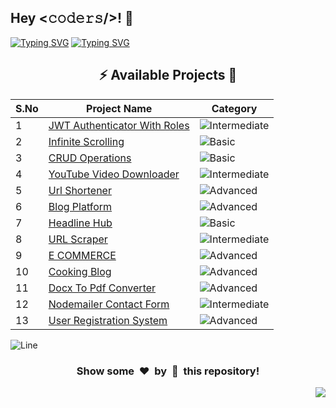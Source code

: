 <h2>Hey <𝚌𝚘𝚍𝚎𝚛𝚜/>! 👋</h2>

[![Typing SVG](https://readme-typing-svg.herokuapp.com?font=Fira+Code&size=60&pause=1000&center=true&vCenter=true&multiline=true&width=1000&height=100&lines=NODE+JS+PROJECTS)](https://git.io/typing-svg)
[![Typing SVG](https://readme-typing-svg.demolab.com?font=Comfortaa&size=65&pause=400&color=18b8d0&center=true&vCenter=true&width=2000&height=200&lines=BASIC+LEVEL+PROJECTS;INTERMEDIATE+LEVEL+PROJECTS;ADVANCED+LEVEL+PROJECTS)](https://git.io/typing-svg)


<div align="center">

## :zap: Available Projects 🎉
<!-- Rules to Add project are as follows:

1. Attach the project name as shown below or you can refer from the README file of Vanilla-JS.
[To Do List](./Basic/To-Do-List)

2. If alignment is distorted, i will manage it. You have just added you project here according to serial number. 

3. Add the category of the project using the provided links below here, according to your project.

![Basic](https://img.shields.io/badge/Basic-00FF00?style=for-the-badge) 
![Intermediate](https://img.shields.io/badge/Intermediate-FFD700?style=for-the-badge) 
![Advanced](https://img.shields.io/badge/Advanced-FF0000?style=for-the-badge) 

-->


| S.No  | Project Name | Category |
|-------|--------------|----------|
|   1   | [JWT Authenticator With Roles](./Intermediate/JWT-Authenticator-With-Roles) | ![Intermediate](https://img.shields.io/badge/Intermediate-FFD700?style=for-the-badge) |
|   2   | [Infinite Scrolling](./Basic/Infinite-Scrolling) | ![Basic](https://img.shields.io/badge/Basic-00FF00?style=for-the-badge) |
|   3   | [CRUD Operations](./Basic/Crud-Operations) | ![Basic](https://img.shields.io/badge/Basic-00FF00?style=for-the-badge) |
|   4   | [YouTube Video Downloader](./Intermediate/YouTube-Video-Downloader) | ![Intermediate](https://img.shields.io/badge/Intermediate-FFD700?style=for-the-badge) |
|   5   | [Url Shortener](./Advanced/Url-Shortener) | ![Advanced](https://img.shields.io/badge/Advanced-FF0000?style=for-the-badge) |
|   6   | [Blog Platform](./Advanced/Blog-Platform) | ![Advanced](https://img.shields.io/badge/Advanced-FF0000?style=for-the-badge) |
|   7   | [Headline Hub](./Basic/Headline-Hub) | ![Basic](https://img.shields.io/badge/Basic-00FF00?style=for-the-badge) |
|   8   | [URL Scraper](./Intermediate/Url-Scraper) | ![Intermediate](https://img.shields.io/badge/Intermediate-FFD700?style=for-the-badge) |
|   9   | [E COMMERCE](./Advanced/E-Commerce) | ![Advanced](https://img.shields.io/badge/Advanced-FF0000?style=for-the-badge) |
|   10   | [Cooking Blog](./Advanced/Cooking-Blog) | ![Advanced](https://img.shields.io/badge/Advanced-FF0000?style=for-the-badge) |
|   11  | [Docx To Pdf Converter](./Advanced/Docx-To-Pdf-Converter) | ![Advanced](https://img.shields.io/badge/Advanced-FF0000?style=for-the-badge) |
|  12   |[Nodemailer Contact Form ](./Intermediate/Gmail-Nodemailer/app.js) | ![Intermediate](https://img.shields.io/badge/Intermediate-FFD700?style=for-the-badge)|
|   13   | [User Registration System](./Advanced/User-Registration-System) | ![Advanced](https://img.shields.io/badge/Advanced-FF0000?style=for-the-badge) |
</div>


![Line](https://github.com/Avdhesh-Varshney/WebMasterLog/assets/114330097/4b78510f-a941-45f8-a9d5-80ed0705e847)

<div align="center">
	<h3>Show some &nbsp;❤️&nbsp; by &nbsp;🌟&nbsp; this repository!</h3>
</div>
<a href="#top"><img src="https://img.shields.io/badge/-Back%20to%20Top-red?style=for-the-badge" align="right"/></a>
